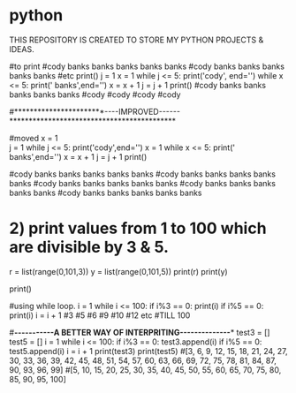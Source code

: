 # python
THIS REPOSITORY IS CREATED TO STORE MY PYTHON PROJECTS & IDEAS.

#to print
#cody banks banks banks banks banks
#cody banks banks banks banks banks
#etc
print()
j = 1
x = 1
while j <= 5:
    print('cody', end='')
    while x <= 5:
        print(' banks',end='')
        x = x + 1
    j = j + 1
    print()
#cody banks banks banks banks banks
#cody
#cody
#cody
#cody

#***********************----IMPROVED------*******************************************

#moved x = 1  
j = 1
while j <= 5:
    print('cody',end='')
    x = 1
    while x <= 5:
        print(' banks',end='')
        x = x + 1
    j = j + 1
    print()

#cody banks banks banks banks banks
#cody banks banks banks banks banks
#cody banks banks banks banks banks
#cody banks banks banks banks banks
#cody banks banks banks banks banks


# 2) print values from 1 to 100 which are divisible by 3 & 5.
r = list(range(0,101,3))
y = list(range(0,101,5))
print(r)
print(y)

print()

#using while loop.
i = 1
while i <= 100:
    if i%3 == 0:
        print(i)
    if i%5 == 0:
        print(i)
    i = i + 1
#3
#5
#6
#9
#10
#12 etc
#TILL 100

#******************-----------A BETTER WAY OF INTERPRITING--------------*******************
test3 = []
test5 = []
i = 1
while i <= 100:
    if i%3 == 0:
        test3.append(i)
    if i%5 == 0:
        test5.append(i)
    i = i + 1
print(test3)
print(test5)
#[3, 6, 9, 12, 15, 18, 21, 24, 27, 30, 33, 36, 39, 42, 45, 48, 51, 54, 57, 60, 63, 66, 69, 72, 75, 78, 81, 84, 87, 90, 93, 96, 99]
#[5, 10, 15, 20, 25, 30, 35, 40, 45, 50, 55, 60, 65, 70, 75, 80, 85, 90, 95, 100]

